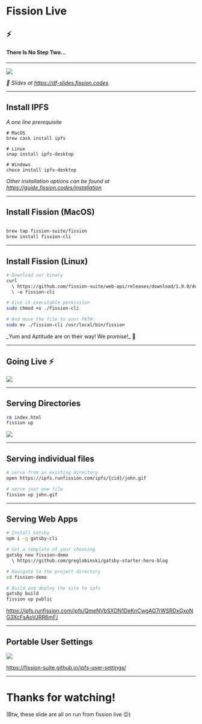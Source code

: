 # Fission Live
## ⚡️
#### There Is No Step Two...

---

![](https://imgur.com/XfdcZ83.png)

_🔖 Slides at https://df-slides.fission.codes_

---

## Install IPFS
_A one line prerequisite_

```shell
# MacOS
brew cask install ipfs

# Linux
snap install ipfs-desktop

# Windows
choco install ipfs-desktop
```

_Other installation options can be found at https://guide.fission.codes/installation_

---

## Install Fission (MacOS)
```bash

brew tap fission-suite/fission
brew install fission-cli
```

---

## Install Fission (Linux)

```bash
# Download our binary
curl
  \ https://github.com/fission-suite/web-api/releases/download/1.9.0/deb-cli
  \ -o fission-cli

# Give it executable permission
sudo chmod +x ./fission-cli

# And move the file to your PATH:
sudo mv ./fission-cli /usr/local/bin/fission
```
️_Yum and Aptitude are on their way! We promise!_ 💜

---
## Going Live ⚡️

![](https://imgur.com/rT0JFjL.gif)

---

## Serving Directories

```bash
rm index.html
fission up
```

![](https://i.imgur.com/fWhCDMf.png)

---

## Serving individual files

```bash
# serve from an existing directory
open https://ipfs.runfission.com/ipfs/{cid}/john.gif

# serve just one file
fission up john.gif
```

---

## Serving Web Apps

```bash
# Install Gatsby
npm i -g gatsby-cli

# Get a template of your choosing
gatsby new fission-demo
  \ https://github.com/greglobinski/gatsby-starter-hero-blog

# Navigate to the project directory
cd fission-demo

# Build and deploy the site to ipfs
gatsby build
fission up public
```
https://ipfs.runfission.com/ipfs/QmeNVbSXDN1DeKnCwgAG7rWSRDxGxoNG3XcFsAoVJRR6mF/

---

## Portable User Settings
![](https://imgur.com/QlK6NCf.png)

https://fission-suite.github.io/ipfs-user-settings/

---

# Thanks for watching!
(Btw, these slide are all on run from fission live 😉)
